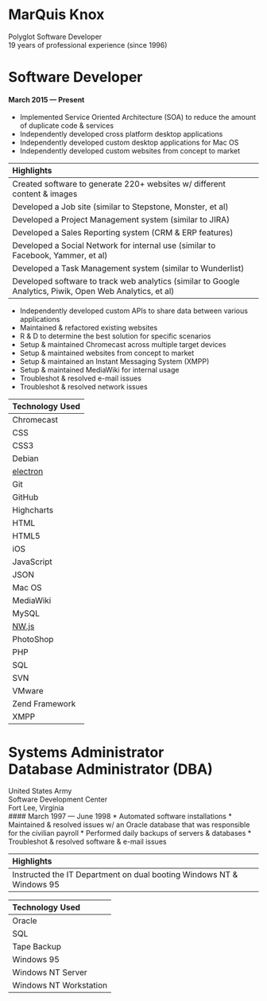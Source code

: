 # MarQuis Knox
Polyglot Software Developer<br>
19 years of professional experience (since 1996)
<br>
# Software Developer
#### March 2015 &mdash; Present
* Implemented Service Oriented Architecture (SOA) to reduce the amount of duplicate code & services
* Independently developed cross platform desktop applications
* Independently developed custom desktop applications for Mac OS
* Independently developed custom websites from concept to market

| Highlights      | 
| :------------ |
| Created software to generate 220+ websites w/ different content & images|
| Developed a Job site (similar to Stepstone, Monster, et al) |
| Developed a Project Management system (similar to JIRA) |
| Developed a Sales Reporting system (CRM & ERP features) |
| Developed a Social Network for internal use (similar to Facebook, Yammer, et al) |
| Developed a Task Management system (similar to Wunderlist) |
| Developed software to track web analytics (similar to Google Analytics, Piwik, Open Web Analytics, et al) |

* Independently developed custom APIs to share data between various applications
* Maintained & refactored existing websites
* R & D to determine the best solution for specific scenarios 
* Setup & maintained Chromecast across multiple target devices
* Setup & maintained websites from concept to market
* Setup & maintained an Instant Messaging System (XMPP)
* Setup & maintained MediaWiki for internal usage
* Troubleshot & resolved e-mail issues
* Troubleshot & resolved network issues

| Technology Used | 
| :------------ |
| Chromecast |
| CSS |
| CSS3 |
| Debian |
| [electron](https://github.com/atom/electron)
| Git |
| GitHub |
| Highcharts |
| HTML |
| HTML5 |
| iOS |
| JavaScript |
| JSON |
| Mac OS |
| MediaWiki | 
| MySQL      |
| [NW.js](https://github.com/nwjs/nw.js)| 
| PhotoShop |
| PHP |
| SQL |
| SVN |
| VMware | 
| Zend Framework| 
|XMPP|

<h1>Systems Administrator<br>
Database Administrator (DBA)</h1>
United States Army
<br>
Software Development Center<br>
Fort Lee, Virginia<br>
#### March 1997 &mdash; June 1998
* Automated software installations
* Maintained & resolved issues w/ an Oracle database that was responsible for the civilian payroll
* Performed daily backups of servers & databases
* Troubleshot & resolved software & e-mail issues

| Highlights      | 
| :------------ |
| Instructed the IT Department on dual booting Windows NT & Windows 95|

| Technology Used | 
| :------------ |
| Oracle |
| SQL |
| Tape Backup |
| Windows 95 |
| Windows NT Server |
| Windows NT Workstation |
